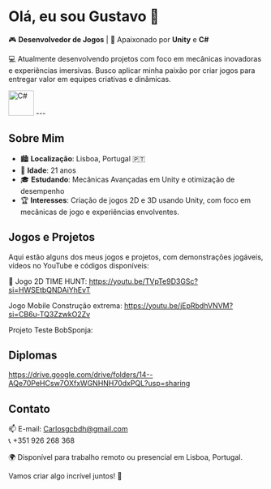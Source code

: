 # Olá, eu sou Gustavo 👋

🎮 **Desenvolvedor de Jogos** | 🚀 Apaixonado por **Unity** e **C#**

💻 Atualmente desenvolvendo projetos com foco em mecânicas inovadoras e experiências imersivas. Busco aplicar minha paixão por criar jogos para entregar valor em equipes criativas e dinâmicas.

<img src="https://cdn.jsdelivr.net/gh/devicons/devicon/icons/csharp/csharp-original.svg" alt="C#" width="50" height="50"/>
---

## Sobre Mim
- 🏙️ **Localização**: Lisboa, Portugal 🇵🇹  
- 🎂 **Idade**: 21 anos  
- 🎓 **Estudando**: Mecânicas Avançadas em Unity e otimização de desempenho
- 🏆 **Interesses**: Criação de jogos 2D e 3D usando Unity, com foco em mecânicas de jogo e experiências envolventes.

## Jogos e Projetos
Aqui estão alguns dos meus jogos e projetos, com demonstrações jogáveis, vídeos no YouTube e códigos disponíveis:

🎥 Jogo 2D TIME HUNT: https://youtu.be/TVpTe9D3GSc?si=HWSEtbQNDAiYhEvT

   Jogo Mobile Construção extrema: https://youtu.be/jEpRbdhVNVM?si=CB6u-TQ3ZzwkO2Zv

   Projeto Teste BobSponja:

## Diplomas

https://drive.google.com/drive/folders/14--AQe70PeHCsw7OXfxWGNHNH70dxPQL?usp=sharing


## Contato
📫 E-mail: Carlosgcbdh@gmail.com  
📞 +351 926 268 368

🌍 Disponível para trabalho remoto ou presencial em Lisboa, Portugal.  

Vamos criar algo incrível juntos! 🚀
